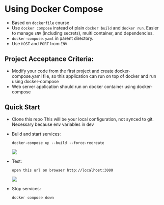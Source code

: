 # Using Docker Compose

- Based on `dockerfile` course
- Use `docker compose` instead of plain `docker build` and `docker run`.
  Easier to manage `ENV` (including secrets), multi container, and 
  dependencies.
- `docker-compose.yaml` in parent directory.
- Use `HOST` and `PORT` from `ENV`

## Project Acceptance Criteria:
- Modify your code from the first project and create docker-compose.yaml file, so this application can run on top of docker and run using docker-compose 
- Web server application should run on docker container using docker-compose

## Quick Start
- Clone this repo
  This will be your local configuration, not synced to git. 
  Necessary because env variables in dev
- Build and start services: 

      docker-compose up --build --force-recreate

  ![](https://images2.imgbox.com/e7/9d/583yZQof_o.png)
- Test: 

      open this url on browser http://localhost:3000

  ![](https://images2.imgbox.com/8e/a8/YoJLEhGd_o.png)
- Stop services: 
      
      docker compose down
